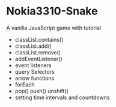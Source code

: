# Nokia3310-Snake
A vanilla JavaScript game with tutorial

* classList.contains()
* classList.add()
* classList.remove()
* addEventListener()
* event listeners
* query Selectors
* arrow functions
* forEach
* pop() push() unshift()
* setting time intervals and countdowns
